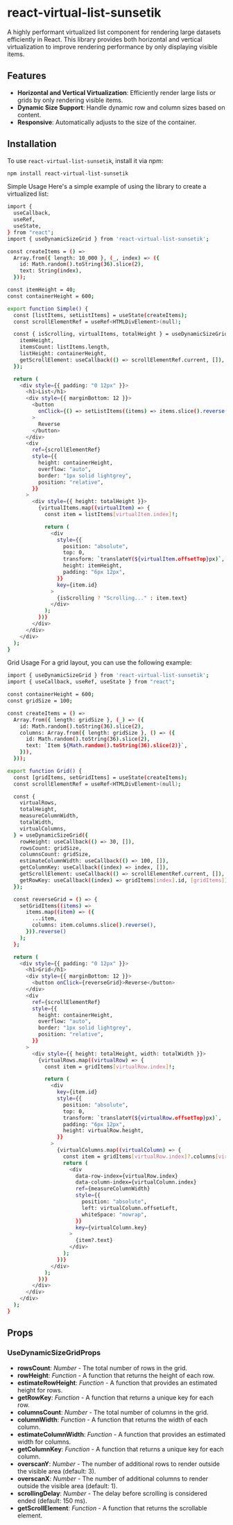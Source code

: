 # react-virtual-list-sunsetik

A highly performant virtualized list component for rendering large datasets efficiently in React. This library provides both horizontal and vertical virtualization to improve rendering performance by only displaying visible items.

## Features

- **Horizontal and Vertical Virtualization**: Efficiently render large lists or grids by only rendering visible items.
- **Dynamic Size Support**: Handle dynamic row and column sizes based on content.
- **Responsive**: Automatically adjusts to the size of the container.

## Installation

To use `react-virtual-list-sunsetik`, install it via npm:

```bash
npm install react-virtual-list-sunsetik
```

Simple Usage
Here's a simple example of using the library to create a virtualized list:

```bash
import {
  useCallback,
  useRef,
  useState,
} from "react";
import { useDynamicSizeGrid } from 'react-virtual-list-sunsetik';

const createItems = () =>
  Array.from({ length: 10_000 }, (_, index) => ({
    id: Math.random().toString(36).slice(2),
    text: String(index),
  }));

const itemHeight = 40;
const containerHeight = 600;

export function Simple() {
  const [listItems, setListItems] = useState(createItems);
  const scrollElementRef = useRef<HTMLDivElement>(null);

  const { isScrolling, virtualItems, totalHeight } = useDynamicSizeGrid({
    itemHeight,
    itemsCount: listItems.length,
    listHeight: containerHeight,
    getScrollElement: useCallback(() => scrollElementRef.current, []),
  });

  return (
    <div style={{ padding: "0 12px" }}>
      <h1>List</h1>
      <div style={{ marginBottom: 12 }}>
        <button
          onClick={() => setListItems((items) => items.slice().reverse())}
        >
          Reverse
        </button>
      </div>
      <div
        ref={scrollElementRef}
        style={{
          height: containerHeight,
          overflow: "auto",
          border: "1px solid lightgrey",
          position: "relative",
        }}
      >
        <div style={{ height: totalHeight }}>
          {virtualItems.map((virtualItem) => {
            const item = listItems[virtualItem.index]!;

            return (
              <div
                style={{
                  position: "absolute",
                  top: 0,
                  transform: `translateY(${virtualItem.offsetTop}px)`,
                  height: itemHeight,
                  padding: "6px 12px",
                }}
                key={item.id}
              >
                {isScrolling ? "Scrolling..." : item.text}
              </div>
            );
          })}
        </div>
      </div>
    </div>
  );
}
```

Grid Usage
For a grid layout, you can use the following example:

```bash
import { useDynamicSizeGrid } from 'react-virtual-list-sunsetik';
import { useCallback, useRef, useState } from "react";

const containerHeight = 600;
const gridSize = 100;

const createItems = () =>
  Array.from({ length: gridSize }, (_) => ({
    id: Math.random().toString(36).slice(2),
    columns: Array.from({ length: gridSize }, () => ({
      id: Math.random().toString(36).slice(2),
      text: `Item ${Math.random().toString(36).slice(2)}`,
    })),
  }));

export function Grid() {
  const [gridItems, setGridItems] = useState(createItems);
  const scrollElementRef = useRef<HTMLDivElement>(null);

  const {
    virtualRows,
    totalHeight,
    measureColumnWidth,
    totalWidth,
    virtualColumns,
  } = useDynamicSizeGrid({
    rowHeight: useCallback(() => 30, []),
    rowsCount: gridSize,
    columnsCount: gridSize,
    estimateColumnWidth: useCallback(() => 100, []),
    getColumnKey: useCallback((index) => index, []),
    getScrollElement: useCallback(() => scrollElementRef.current, []),
    getRowKey: useCallback((index) => gridItems[index].id, [gridItems]),
  });

  const reverseGrid = () => {
    setGridItems((items) =>
      items.map((item) => ({
        ...item,
        columns: item.columns.slice().reverse(),
      })).reverse()
    );
  };

  return (
    <div style={{ padding: "0 12px" }}>
      <h1>Grid</h1>
      <div style={{ marginBottom: 12 }}>
        <button onClick={reverseGrid}>Reverse</button>
      </div>
      <div
        ref={scrollElementRef}
        style={{
          height: containerHeight,
          overflow: "auto",
          border: "1px solid lightgrey",
          position: "relative",
        }}
      >
        <div style={{ height: totalHeight, width: totalWidth }}>
          {virtualRows.map((virtualRow) => {
            const item = gridItems[virtualRow.index]!;

            return (
              <div
                key={item.id}
                style={{
                  position: "absolute",
                  top: 0,
                  transform: `translateY(${virtualRow.offsetTop}px)`,
                  padding: "6px 12px",
                  height: virtualRow.height,
                }}
              >
                {virtualColumns.map((virtualColumn) => {
                  const item = gridItems[virtualRow.index]?.columns[virtualColumn.index];
                  return (
                    <div
                      data-row-index={virtualRow.index}
                      data-column-index={virtualColumn.index}
                      ref={measureColumnWidth}
                      style={{
                        position: "absolute",
                        left: virtualColumn.offsetLeft,
                        whiteSpace: "nowrap",
                      }}
                      key={virtualColumn.key}
                    >
                      {item?.text}
                    </div>
                  );
                })}
              </div>
            );
          })}
        </div>
      </div>
    </div>
  );
}
```

## Props

### UseDynamicSizeGridProps

- **rowsCount**: _Number_ - The total number of rows in the grid.
- **rowHeight**: _Function_ - A function that returns the height of each row.
- **estimateRowHeight**: _Function_ - A function that provides an estimated height for rows.
- **getRowKey**: _Function_ - A function that returns a unique key for each row.
- **columnsCount**: _Number_ - The total number of columns in the grid.
- **columnWidth**: _Function_ - A function that returns the width of each column.
- **estimateColumnWidth**: _Function_ - A function that provides an estimated width for columns.
- **getColumnKey**: _Function_ - A function that returns a unique key for each column.
- **overscanY**: _Number_ - The number of additional rows to render outside the visible area (default: 3).
- **overscanX**: _Number_ - The number of additional columns to render outside the visible area (default: 1).
- **scrollingDelay**: _Number_ - The delay before scrolling is considered ended (default: 150 ms).
- **getScrollElement**: _Function_ - A function that returns the scrollable element.
